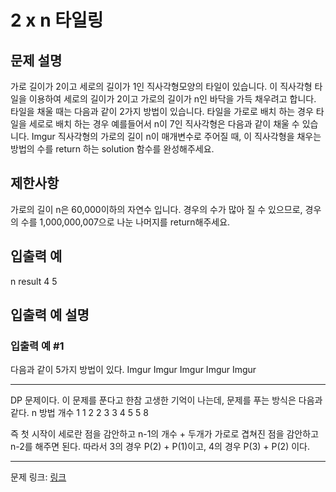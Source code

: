 # 2 x n 타일링
## 문제 설명

가로 길이가 2이고 세로의 길이가 1인 직사각형모양의 타일이 있습니다. 이 직사각형 타일을 이용하여 세로의 길이가 2이고 가로의 길이가 n인 바닥을 가득 채우려고 합니다. 타일을 채울 때는 다음과 같이 2가지 방법이 있습니다.
타일을 가로로 배치 하는 경우
타일을 세로로 배치 하는 경우
예를들어서 n이 7인 직사각형은 다음과 같이 채울 수 있습니다.
Imgur
직사각형의 가로의 길이 n이 매개변수로 주어질 때, 이 직사각형을 채우는 방법의 수를 return 하는 solution 함수를 완성해주세요.
## 제한사항
가로의 길이 n은 60,000이하의 자연수 입니다.
경우의 수가 많아 질 수 있으므로, 경우의 수를 1,000,000,007으로 나눈 나머지를 return해주세요.
## 입출력 예
n	result
4	5
## 입출력 예 설명
### 입출력 예 #1
다음과 같이 5가지 방법이 있다.
Imgur
Imgur
Imgur
Imgur
Imgur

***

DP 문제이다. 이 문제를 푼다고 한참 고생한 기억이 나는데, 문제를 푸는 방식은 다음과 같다.
n 방법 개수
1 1
2 2
3 3
4 5
5 8

즉 첫 시작이 세로란 점을 감안하고 n-1의 개수 + 두개가 가로로 겹쳐진 점을 감안하고 n-2를 해주면 된다.
따라서 3의 경우 P(2) + P(1)이고, 4의 경우 P(3) + P(2) 이다.

***
문제 링크: [링크](https://school.programmers.co.kr/learn/courses/30/lessons/12900)

